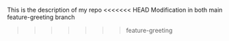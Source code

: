 This is the description of my repo
<<<<<<< HEAD
Modification in both main feature-greeting branch
>>>>>>> feature-greeting
